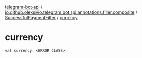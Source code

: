 [telegram-bot-api](../../index.md) / [io.github.oleksivio.telegram.bot.api.annotations.filter.composite](../index.md) / [SuccessfulPaymentFilter](index.md) / [currency](./currency.md)

# currency

`val currency: <ERROR CLASS>`